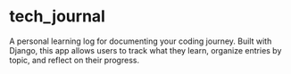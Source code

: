 # tech_journal
A personal learning log for documenting your coding journey. Built with Django, this app allows users to track what they learn, organize entries by topic, and reflect on their progress.
